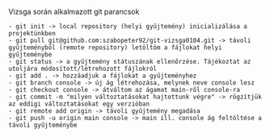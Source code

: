 Vizsga során alkalmazott git parancsok

    - git init -> local repository (helyi gyűjtemény) inicializálása a projektünkben
    - git pull git@github.com:szabopeter92/git-vizsga0104.git -> távoli gyűjteményből (remote repository) letöltöm a fájlokat helyi gyűjteménybe
    - git status -> a gyűjtemény státuszának ellenőrzése. Tájékoztat az utoljára módosított/létrehozott fájlokról
    - git add . -> hozzáadjuk a fájlokat a gyűjteményhez
    - git branch console -> új ág létrehozása, melynek neve console lesz
    - git checkout console -> átváltom az ágamat main-ről console-ra
    - git commit -m "milyen változtatásokat hajtottunk végre" -> rögzítjük az eddigi változtatásokat egy verzióban
    - git remote add origin -> távoli gyűjtemény megadása
    - git push -u origin main console -> main ill. console ág feltöltése a távoli gyűjteménybe